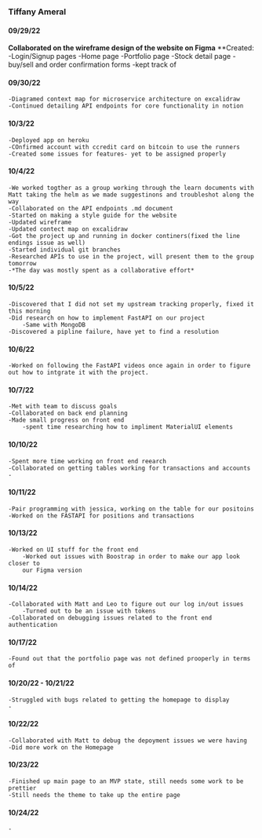 ### Tiffany Ameral

#### 09/29/22

**Collaborated on the wireframe design of the website on Figma**
    **Created:
    -Login/Signup pages
    -Home page
    -Portfolio page
    -Stock detail page
    -buy/sell and order confirmation forms
    -kept track of 

#### 09/30/22

    -Diagramed context map for microservice architecture on excalidraw
    -Continued detailing API endpoints for core functionality in notion

#### 10/3/22

    -Deployed app on heroku
    -COnfirmed account with ccredit card on bitcoin to use the runners
    -Created some issues for features- yet to be assigned properly 

#### 10/4/22

    -We worked togther as a group working through the learn documents with Matt taking the helm as we made suggestinons and troubleshot along the way
    -Collaborated on the API endpoints .md document
    -Started on making a style guide for the website
    -Updated wireframe 
    -Updated contect map on excalidraw 
    -Got the project up and running in docker continers(fixed the line endings issue as well)
    -Started individual git branches
    -Researched APIs to use in the project, will present them to the group tomorrow
    -*The day was mostly spent as a collaborative effort*

#### 10/5/22
    -Discovered that I did not set my upstream tracking properly, fixed it this morning
    -Did research on how to implement FastAPI on our project
        -Same with MongoDB
    -Discovered a pipline failure, have yet to find a resolution 

#### 10/6/22
    -Worked on following the FastAPI videos once again in order to figure out how to intgrate it with the project.

#### 10/7/22
    -Met with team to discuss goals
    -Collaborated on back end planning 
    -Made small progress on front end
        -spent time researching how to impliment MaterialUI elements

#### 10/10/22
    -Spent more time working on front end reearch
    -Collaborated on getting tables working for transactions and accounts 
    -

#### 10/11/22
    -Pair programming with jessica, working on the table for our positoins 
    -Worked on the FASTAPI for positions and transactions 
    

#### 10/13/22
    -Worked on UI stuff for the front end
        -Worked out issues with Boostrap in order to make our app look closer to 
        our Figma version
#### 10/14/22
    -Collaborated with Matt and Leo to figure out our log in/out issues 
        -Turned out to be an issue with tokens
    -Collaborated on debugging issues related to the front end authentication 

#### 10/17/22
    -Found out that the portfolio page was not defined prooperly in terms of 
#### 10/20/22 - 10/21/22
    -Struggled with bugs related to getting the homepage to display
    -
#### 10/22/22
    -Collaborated with Matt to debug the depoyment issues we were having 
    -Did more work on the Homepage

#### 10/23/22
    -Finished up main page to an MVP state, still needs some work to be prettier
    -Still needs the theme to take up the entire page

#### 10/24/22
    -